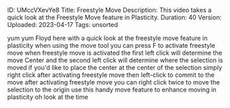 ID: UMccVXevYe8
Title: Freestyle Move
Description: This video takes a quick look at the Freestyle Move feature in Plasticity.
Duration: 40
Version: 
Uploaded: 2023-04-17
Tags: unsorted

yum yum Floyd here with a quick look at
the freestyle move feature in plasticity
when using the move tool you can press F
to activate freestyle move when
freestyle move is activated the first
left click will determine the move
Center and the second left click will
determine where the selection is moved
if you'd like to place the center at the
center of the selection
simply right click after activating
freestyle move
then left-click to commit to the move
after activating freestyle move you can
right click twice to move the selection
to the origin use this handy move
feature to enhance moving in plasticity
oh look at the time
